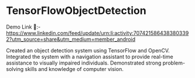 # TensorFlowObjectDetection

Demo Link 🔗:- https://www.linkedin.com/feed/update/urn:li:activity:7074215864383803392?utm_source=share&utm_medium=member_android

Created an object detection system using TensorFlow and OpenCV. Integrated the system with a navigation assistant to provide real-time assistance to visually impaired individuals. Demonstrated strong problem-solving skills and knowledge of computer vision.

